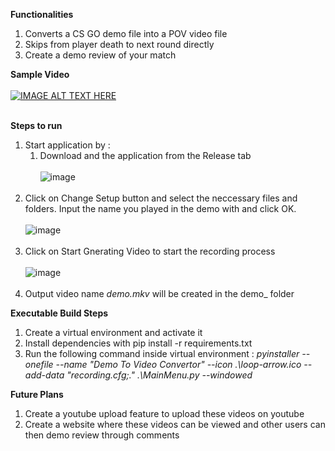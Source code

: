 **Functionalities**
  1. Converts a CS GO demo file into a POV video file
  2. Skips from player death to next round directly
  3. Create a demo review of your match

**Sample Video**
  <br/> <br/>[![IMAGE ALT TEXT HERE](https://img.youtube.com/vi/Et5iVpf-zuY/0.jpg)](https://www.youtube.com/watch?v=Et5iVpf-zuY) <br/> <br/>
  
**Steps to run**
  1. Start application by :
     1. Download and the application from the Release tab
     <br/><br/>![image](https://github.com/sourav-kanta/csgodemo_to_video/assets/15877038/d219878a-bbeb-42a0-8518-4a147e2af624) <br/> <br/>
  2. Click on Change Setup button and select the neccessary files and folders. Input the name you played in the demo with and click OK.
     <br/> <br/>![image](https://github.com/sourav-kanta/csgodemo_to_video/assets/15877038/1096f7cb-da95-4b5a-93b6-ffd196137845)<br/> <br/>
  3. Click on Start Gnerating Video to start the recording process
     <br/> <br/>![image](https://github.com/sourav-kanta/csgodemo_to_video/assets/15877038/2e57033c-4488-4fa5-8634-814718f65d8d)<br/> <br/>
  4. Output video name _demo.mkv_ will be created in the demo_ folder 

**Executable Build Steps**
  1. Create a virtual environment and activate it
  2. Install dependencies with pip install -r requirements.txt
  3. Run the following command inside virtual environment : _pyinstaller --onefile --name "Demo To Video Convertor" --icon .\loop-arrow.ico --add-data "recording.cfg;." .\MainMenu.py --windowed_
  
**Future Plans**
  1. Create a youtube upload feature to upload these videos on youtube
  2. Create a website where these videos can be viewed and other users can then demo review through comments
